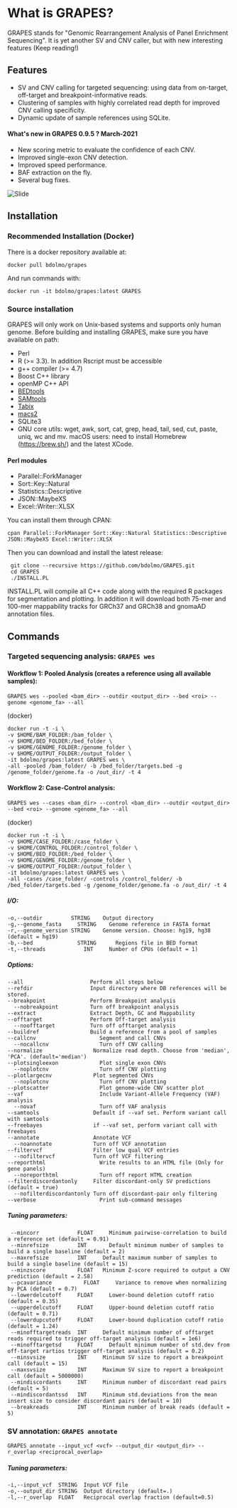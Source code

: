 # What is GRAPES?
 GRAPES stands for "Genomic Rearrangement Analysis of Panel Enrichment Sequencing".
 It is yet another SV and CNV caller, but with new interesting features (Keep reading!)

## Features
* SV and CNV calling for targeted sequencing: using data from on-target, off-target and breakpoint-informative reads.
* Clustering of samples with highly correlated read depth for improved CNV calling specificity.
* Dynamic update of sample references using SQLite.

#### What's new in GRAPES 0.9.5 ? March-2021
* New scoring metric to evaluate the confidence of each CNV.
* Improved single-exon CNV detection.
* Improved speed performance.
* BAF extraction on the fly.
* Several bug fixes.

![Slide](img/Figure1.png)

## Installation

### Recommended Installation (Docker)
 There is a docker repository available at:
```
docker pull bdolmo/grapes
```
And run commands with:
```
docker run -it bdolmo/grapes:latest GRAPES
```

### Source installation
 GRAPES will only work on Unix-based systems and supports only human genome.
 Before building and installing GRAPES, make sure you have available on path:
* Perl
* R (>= 3.3). In addition Rscript must be accessible
* g++ compiler (>= 4.7)
* Boost C++ library
* openMP C++ API
* [BEDtools](https://github.com/arq5x/bedtools2)
* [SAMtools](http://www.htslib.org/)
* [Tabix](https://github.com/samtools/tabix)
* [macs2](https://github.com/taoliu/MACS)
* SQLite3
* GNU core utils:  wget, awk, sort, cat, grep, head, tail, sed, cut, paste, uniq, wc and mv.
  macOS users: need to install Homebrew (https://brew.sh/) and the latest XCode.

#### Perl modules
* Parallel::ForkManager
* Sort::Key::Natural
* Statistics::Descriptive
* JSON::MaybeXS
* Excel::Writer::XLSX

You can install them through CPAN:
```
cpan Parallel::ForkManager Sort::Key::Natural Statistics::Descriptive JSON::MaybeXS Excel::Writer::XLSX
```
Then you can download and install the latest release:
```
 git clone --recursive https://github.com/bdolmo/GRAPES.git
 cd GRAPES
 ./INSTALL.PL
```
INSTALL.PL will compile all C++ code along with the required R packages for segmentation and plotting.
In addition it will download both 75-mer and 100-mer mappability tracks for GRCh37 and GRCh38 and gnomaAD annotation files.


## Commands
### Targeted sequencing analysis: ```GRAPES wes```

#### Workflow 1: Pooled Analysis (creates a reference using all available samples):
 ```
 GRAPES wes --pooled <bam_dir> --outdir <output_dir> --bed <roi> --genome <genome_fa> --all
 ```

(docker)
```
docker run -t -i \
-v $HOME/BAM_FOLDER:/bam_folder \
-v $HOME/BED_FOLDER:/bed_folder \
-v $HOME/GENOME_FOLDER:/genome_folder \
-v $HOME/OUTPUT_FOLDER:/output_folder \
-it bdolmo/grapes:latest GRAPES wes \
-all -pooled /bam_folder/ -b /bed_folder/targets.bed -g /genome_folder/genome.fa -o /out_dir/ -t 4
```

#### Workflow 2: Case-Control analysis:
```
GRAPES wes --cases <bam_dir> --control <bam_dir> --outdir <output_dir> --bed <roi> --genome <genome_fa> --all
```

(docker)
```
docker run -t -i \
-v $HOME/CASE_FOLDER:/case_folder \
-v $HOME/CONTROL_FOLDER:/control_folder \
-v $HOME/BED_FOLDER:/bed_folder \
-v $HOME/GENOME_FOLDER:/genome_folder \
-v $HOME/OUTPUT_FOLDER:/output_folder \
-it bdolmo/grapes:latest GRAPES wes \
-all -cases /case_folder/ -controls /control_folder/ -b /bed_folder/targets.bed -g /genome_folder/genome.fa -o /out_dir/ -t 4
```

##### I/O:
```
-o,--outdir	        STRING	  Output directory
-g,--genome_fasta	  STRING    Genome reference in FASTA format
-r,--genome_version	STRING    Genome version. Choose: hg19, hg38 (default = hg19)
-b,--bed	          STRING	  Regions file in BED format
-t,--threads	        INT	    Number of CPUs (default = 1)
```

##### Options:
```
--all                     Perform all steps below
--refdir                  Input directory where DB references will be stored.
--breakpoint              Perform Breakpoint analysis
  --nobreakpoint          Turn off breakpoint analysis
--extract                 Extract Depth, GC and Mappability
--offtarget               Perform Off-target analysis
  --noofftarget           Turn off offtarget analysis
--buildref                Build a reference from a pool of samples
--callcnv	                 Segment and call CNVs
  --nocallcnv	             Turn off CNV calling
--normalize	               Normalize read depth. Choose from 'median', 'PCA'. (default='median')
--plotsingleexon	         Plot single exon CNVs
  --noplotcnv	             Turn off CNV plotting
--plotlargecnv	           Plot segmented CNVs
  --noplotcnv	             Turn off CNV plotting
--plotscatter	             Plot genome-wide CNV scatter plot
--vaf	                     Include Variant-Allele Frequency (VAF) analysis
  --novaf	                 Turn off VAF analysis
--samtools	               Default if --vaf set. Perform variant call with samtools
--freebayes	               if --vaf set, perform variant call with freebayes
--annotate	               Annotate VCF
  --noannotate	           Turn off VCF annotation
--filtervcf	               Filter low qual VCF entries
  --nofiltervcf	           Turn off VCF filtering
--reporthtml	             Write results to an HTML file (Only for gene panels)
  --noreporthtml	         Turn off report HTML creation
--filterdiscordantonly     Filter discordant-only SV predictions (default = true)
  --nofilterdiscordantonly Turn off discordant-pair only filtering
--verbose	                 Print sub-command messages

 ```
##### Tuning parameters:
  ```
   --mincorr            FLOAT	  Minimum pairwise-correlation to build a reference set (default = 0.91)
   --minrefsize         INT 	  Default minimum number of samples to build a single baseline (default = 2)
   --maxrefsize         INT   	Default maximum number of samples to build a single baseline (default = 15)
   --minzscore          FLOAT   Minimum Z-score required to output a CNV prediction (default = 2.58)
   --pcavariance	      FLOAT 	Variance to remove when normalizing by PCA (default = 0.7)
   --lowerdelcutoff     FLOAT	  Lower-bound deletion cutoff ratio (default = 0.35)
   --upperdelcutoff     FLOAT	  Upper-bound deletion cutoff ratio (default = 0.71)
   --lowerdupcutoff     FLOAT	  Lower-bound duplication cutoff ratio (default = 1.24)
   --minofftargetreads	INT	    Default minimum number of offtarget reads required to trigger off-target analysis (default = 1e6)
   --minofftargetsd	    FLOAT	  Default minimum number of std.dev from off-target rartios trigger off-target analysis	(default = 0.2)
   --minsvsize          INT     Minimum SV size to report a breakpoint call (default = 15)
   --maxsvsize          INT     Maximum SV size to report a breakpoint call (default = 5000000)
   --mindiscordants     INT	    Minimum number of discordant read pairs (default = 5)
   --mindiscordantssd   INT     Minimum std.deviations from the mean insert size to consider discordant pairs (default = 10)
   --breakreads         INT	    Minimum number of break reads (default = 5)
  ```

### SV annotation: ```GRAPES annotate```
 ```
 GRAPES annotate --input_vcf <vcf> --output_dir <output_dir> --r_overlap <reciprocal_overlap>
 ```
##### Tuning parameters:
 ```
 -i,--input_vcf  STRING  Input VCF file
 -o,--output_dir STRING  Output directory (default=.)
 -l,--r_overlap  FLOAT   Reciprocal overlap fraction (default=0.5)
 ```
